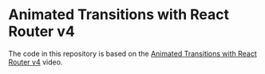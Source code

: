 # Animated Transitions with React Router v4

The code in this repository is based on the
[Animated Transitions with React Router v4](https://www.youtube.com/watch?v=53Y8q-SgLF0)
video.
